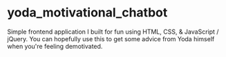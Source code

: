 # yoda_motivational_chatbot
Simple frontend application I built for fun using HTML, CSS, &amp; JavaScript / jQuery. You can hopefully use this to get some advice from Yoda himself when you're feeling demotivated.
